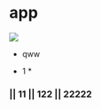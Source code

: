 # app

![](https://avatars2.githubusercontent.com/u/8944018?v=3&s=96)


* qww

* 1 *

### || 11 || 122 || 22222
